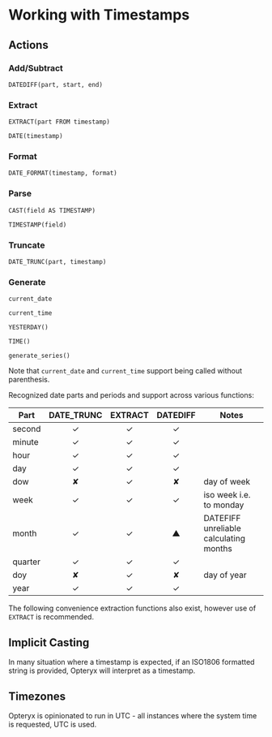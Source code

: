 # Working with Timestamps

## Actions

### Add/Subtract

~~~
DATEDIFF(part, start, end)
~~~
<!---
### Construct
--->
### Extract

~~~
EXTRACT(part FROM timestamp)
~~~
~~~
DATE(timestamp)
~~~

### Format

~~~
DATE_FORMAT(timestamp, format)
~~~

### Parse

~~~
CAST(field AS TIMESTAMP)
~~~
~~~
TIMESTAMP(field)
~~~

### Truncate

~~~
DATE_TRUNC(part, timestamp)
~~~

### Generate

~~~
current_date
~~~
~~~
current_time
~~~
~~~
YESTERDAY()
~~~
~~~
TIME()
~~~
~~~
generate_series()
~~~

Note that `current_date` and `current_time` support being called without parenthesis.


Recognized date parts and periods and support across various functions:

Part     | DATE_TRUNC | EXTRACT | DATEDIFF | Notes
-------- | :--------: | :-----: | :------: | ----
second   | ✓ | ✓ | ✓ |
minute   | ✓ | ✓ | ✓ |
hour     | ✓ | ✓ | ✓ |
day      | ✓ | ✓ | ✓ |
dow      | ✘ | ✓ | ✘ | day of week
week     | ✓ | ✓ | ✓ | iso week i.e. to monday
month    | ✓ | ✓ | ▲ | DATEFIFF unreliable calculating months
quarter  | ✓ | ✓ | ✓ |
doy      | ✘ | ✓ | ✘ | day of year
year     | ✓ | ✓ | ✓ |

The following convenience extraction functions also exist, however use of `EXTRACT` is recommended.

## Implicit Casting

In many situation where a timestamp is expected, if an ISO1806 formatted string is provided, Opteryx will interpret as a timestamp.

## Timezones

Opteryx is opinionated to run in UTC - all instances where the system time is requested, UTC is used.